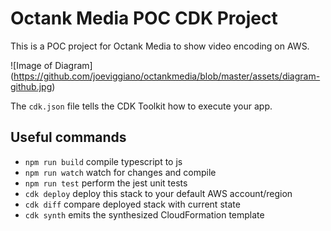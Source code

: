 # Octank Media POC CDK Project

This is a POC project for Octank Media to show video encoding on AWS.

![Image of Diagram]
(https://github.com/joeviggiano/octankmedia/blob/master/assets/diagram-github.jpg)


The `cdk.json` file tells the CDK Toolkit how to execute your app.

## Useful commands

 * `npm run build`   compile typescript to js
 * `npm run watch`   watch for changes and compile
 * `npm run test`    perform the jest unit tests
 * `cdk deploy`      deploy this stack to your default AWS account/region
 * `cdk diff`        compare deployed stack with current state
 * `cdk synth`       emits the synthesized CloudFormation template
